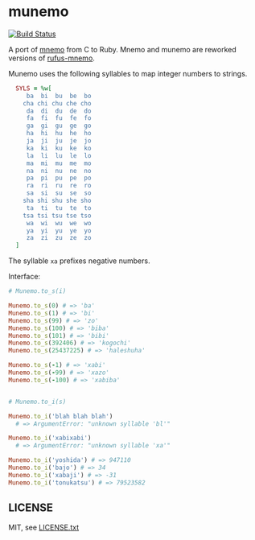 
# munemo

[![Build Status](https://secure.travis-ci.org/jmettraux/munemo.png)](http://travis-ci.org/jmettraux/raabro)

A port of [mnemo](https://github.com/flon-io/mnemo) from C to Ruby. Mnemo and munemo are reworked versions of [rufus-mnemo](https://github.com/jmettraux/rufus-mnemo).

Munemo uses the following syllables to map integer numbers to strings.
```ruby
  SYLS = %w[
     ba  bi  bu  be  bo
    cha chi chu che cho
     da  di  du  de  do
     fa  fi  fu  fe  fo
     ga  gi  gu  ge  go
     ha  hi  hu  he  ho
     ja  ji  ju  je  jo
     ka  ki  ku  ke  ko
     la  li  lu  le  lo
     ma  mi  mu  me  mo
     na  ni  nu  ne  no
     pa  pi  pu  pe  po
     ra  ri  ru  re  ro
     sa  si  su  se  so
    sha shi shu she sho
     ta  ti  tu  te  to
    tsa tsi tsu tse tso
     wa  wi  wu  we  wo
     ya  yi  yu  ye  yo
     za  zi  zu  ze  zo
  ]
```
The syllable `xa` prefixes negative numbers.

Interface:
```ruby
# Munemo.to_s(i)

Munemo.to_s(0) # => 'ba'
Munemo.to_s(1) # => 'bi'
Munemo.to_s(99) # => 'zo'
Munemo.to_s(100) # => 'biba'
Munemo.to_s(101) # => 'bibi'
Munemo.to_s(392406) # => 'kogochi'
Munemo.to_s(25437225) # => 'haleshuha'

Munemo.to_s(-1) # => 'xabi'
Munemo.to_s(-99) # => 'xazo'
Munemo.to_s(-100) # => 'xabiba'


# Munemo.to_i(s)

Munemo.to_i('blah blah blah')
  # => ArgumentError: "unknown syllable 'bl'"

Munemo.to_i('xabixabi')
  # => ArgumentError: "unknown syllable 'xa'"

Munemo.to_i('yoshida') # => 947110
Munemo.to_i('bajo') # => 34
Munemo.to_i('xabaji') # => -31
Munemo.to_i('tonukatsu') # => 79523582
```

## LICENSE

MIT, see [LICENSE.txt](LICENSE.txt)

